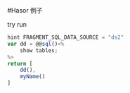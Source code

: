 #Hasor 例子

try run 
```js
hint FRAGMENT_SQL_DATA_SOURCE = "ds2"
var dd = @@sql()<%
    show tables;
%>
return [
    dd(),
    myName()
]
```
